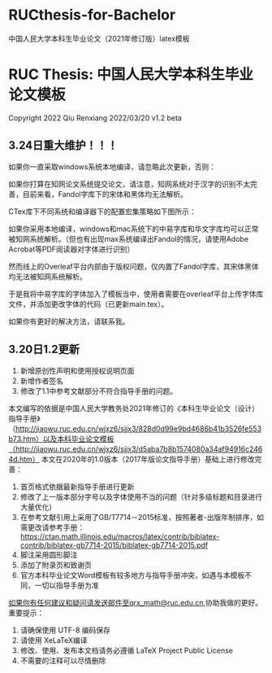 # RUCthesis-for-Bachelor
中国人民大学本科生毕业论文（2021年修订版）latex模板
# RUC Thesis: 中国人民大学本科生毕业论文模板
Copyright 2022  Qiu Renxiang
2022/03/20 v1.2 beta

## 3.24日重大维护！！！
如果你一直采取windows系统本地编译，请忽略此次更新，否则：

如果你打算在知网论文系统提交论文，请注意，知网系统对于汉字的识别不太完善，目前来看，Fandol字库下的宋体和黑体均无法解析。

CTex库下不同系统和编译器下的配置宏集策略如下图所示：

如果你采用本地编译，windows和mac系统下的中易字库和华文字库均可以正常被知网系统解析。（但也有出现max系统编译出Fandol的情况，请使用Adobe Acrobat等PDF阅读器对字体进行识别）

然而线上的Overleaf平台内部由于版权问题，仅内置了Fandol字库，其宋体黑体均无法被知网系统解析。

于是我将中易字库的字体加入了模板当中，使用者需要在overleaf平台上传字体库文件，并添加更改字体的代码（已更新main.tex）。

如果你有更好的解决方法，请联系我。

## 3.20日1.2更新
1. 新增原创性声明和使用授权说明页面
2. 新增作者签名
3. 修改了1.1中参考文献部分不符合指导手册的问题。

本文编写的依据是中国人民大学教务处2021年修订的《本科生毕业论文（设计）指导手册》（http://jiaowu.ruc.edu.cn/wjxz6/sjjx3/828d0d99e9bd4686b41b3526fe553b73.htm）以及本科毕业论文模板（http://jiaowu.ruc.edu.cn/wjxz6/sjjx3/d5aba7b8b1574080a34af94916c2464d.htm）
本文在2020年的1.0版本（2017年版论文指导手册）基础上进行修改完善：
1. 首页格式依据最新指导手册进行更新
2. 修改了上一版本部分字号以及字体使用不当的问题（针对多级标题和目录进行大量优化）
3. 在参考文献引用上采用了GB/T7714－2015标准，按照著者-出版年制排序，如需更改请参考手册：https://ctan.math.illinois.edu/macros/latex/contrib/biblatex-contrib/biblatex-gb7714-2015/biblatex-gb7714-2015.pdf
4. 脚注采用圆形脚注
5. 添加了附录页和致谢页
6. 官方本科毕业论文Word模板有较多地方与指导手册冲突，如遇与本模板不同，一切以指导手册为准



如果你有任何建议和疑问请发送邮件至qrx_math@ruc.edu.cn,协助我做的更好。
重要提示：
  1. 请确保使用 UTF-8 编码保存
  2. 请使用 XeLaTeX编译
  3. 修改、使用、发布本文档请务必遵循 LaTeX Project Public License
  4. 不需要的注释可以尽情删除
